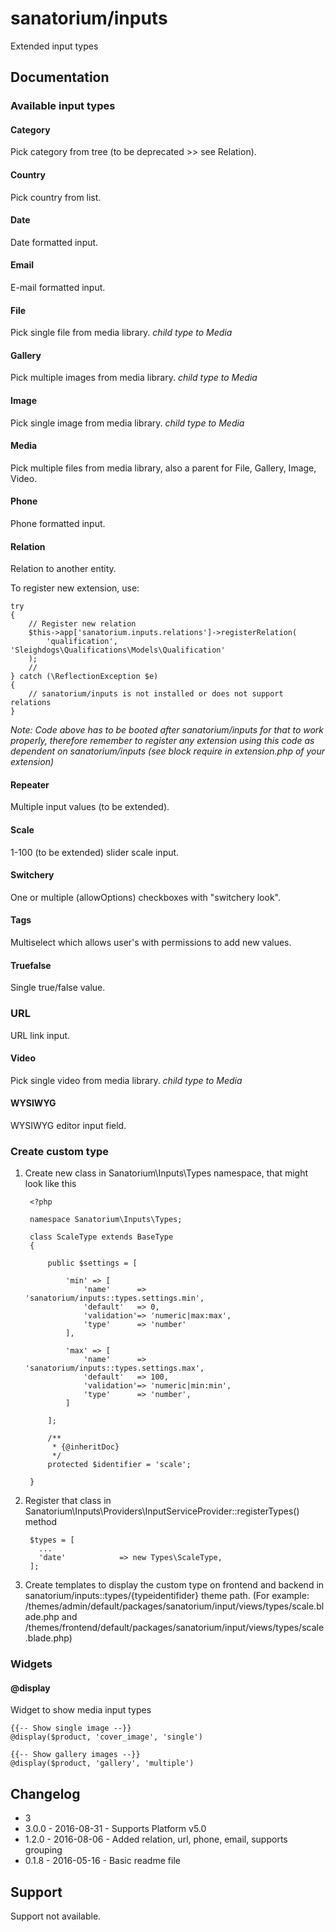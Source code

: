 # sanatorium/inputs

Extended input types

## Documentation

### Available input types

#### Category

Pick category from tree (to be deprecated >> see Relation).

#### Country

Pick country from list.

#### Date

Date formatted input.

#### Email

E-mail formatted input.

#### File

Pick single file from media library.
*child type to Media*

#### Gallery

Pick multiple images from media library.
*child type to Media*

#### Image

Pick single image from media library.
*child type to Media*

#### Media

Pick multiple files from media library, also a parent for File, Gallery, Image, Video.

#### Phone

Phone formatted input.

#### Relation

Relation to another entity.

To register new extension, use:

    try
    {
        // Register new relation
        $this->app['sanatorium.inputs.relations']->registerRelation(
            'qualification', 'Sleighdogs\Qualifications\Models\Qualification'
        );
        //
    } catch (\ReflectionException $e)
    {
        // sanatorium/inputs is not installed or does not support relations
    }

*Note: Code above has to be booted after sanatorium/inputs for that to work properly, therefore remember to register any extension using this code as dependent on sanatorium/inputs (see block require in extension.php of your extension)*

#### Repeater

Multiple input values (to be extended).

#### Scale

1-100 (to be extended) slider scale input.

#### Switchery

One or multiple (allowOptions) checkboxes with "switchery look".

#### Tags

Multiselect which allows user's with permissions to add new values.

#### Truefalse

Single true/false value.

### URL

URL link input.

#### Video

Pick single video from media library.
*child type to Media*

#### WYSIWYG

WYSIWYG editor input field.

### Create custom type

1. Create new class in Sanatorium\Inputs\Types namespace, that might look like this

        <?php

        namespace Sanatorium\Inputs\Types;

        class ScaleType extends BaseType
        {
        
            public $settings = [
        
                'min' => [
                    'name'      => 'sanatorium/inputs::types.settings.min',
                    'default'   => 0,
                    'validation'=> 'numeric|max:max',
                    'type'      => 'number'
                ],
        
                'max' => [
                    'name'      => 'sanatorium/inputs::types.settings.max',
                    'default'   => 100,
                    'validation'=> 'numeric|min:min',
                    'type'      => 'number',
                ]
        
            ];
            
            /**
             * {@inheritDoc}
             */
            protected $identifier = 'scale';

        }

2. Register that class in Sanatorium\Inputs\Providers\InputServiceProvider::registerTypes() method

        $types = [
          ...
          'date'		 	=> new Types\ScaleType,
        ];

3. Create templates to display the custom type on frontend and backend in sanatorium/inputs::types/{typeidentifider} theme path. (For example: /themes/admin/default/packages/sanatorium/input/views/types/scale.blade.php and /themes/frontend/default/packages/sanatorium/input/views/types/scale.blade.php)

### Widgets

#### @display

Widget to show media input types

    {{-- Show single image --}}
    @display($product, 'cover_image', 'single')

    {{-- Show gallery images --}}
    @display($product, 'gallery', 'multiple')

## Changelog

- 3
- 3.0.0 - 2016-08-31 - Supports Platform v5.0
- 1.2.0 - 2016-08-06 - Added relation, url, phone, email, supports grouping
- 0.1.8 - 2016-05-16 - Basic readme file

## Support

Support not available.